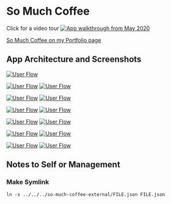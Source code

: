 # So Much Coffee
Click for a video tour
[![App walkthrough from May 2020](https://img.youtube.com/vi/vyox1KOTIQY/0.jpg)](https://www.youtube.com/watch?v=vyox1KOTIQY)

[So Much Coffee on my Portfolio page](http://bryancostanza.com/co-much-coffee)

## App Architecture and Screenshots
[![User Flow](docs/assets/images/userFlow.png)](docs/assets/images/userFlow.png)

[![User Flow](docs/assets/images/sms_screencap00011.png)](docs/assets/images/sms_screencap00000.png) [![User Flow](docs/assets/images/sms_screencap00011.png)](docs/assets/images/sms_screencap00001.png)

[![User Flow](docs/assets/images/sms_screencap00011.png)](docs/assets/images/sms_screencap00002.png) [![User Flow](docs/assets/images/sms_screencap00011.png)](docs/assets/images/sms_screencap00003.png)

[![User Flow](docs/assets/images/sms_screencap00011.png)](docs/assets/images/sms_screencap00004.png) [![User Flow](docs/assets/images/sms_screencap00011.png)](docs/assets/images/sms_screencap00005.png)

[![User Flow](docs/assets/images/sms_screencap00011.png)](docs/assets/images/sms_screencap00006.png) [![User Flow](docs/assets/images/sms_screencap00011.png)](docs/assets/images/sms_screencap00007.png)

[![User Flow](docs/assets/images/sms_screencap00011.png)](docs/assets/images/sms_screencap00008.png) [![User Flow](docs/assets/images/sms_screencap00011.png)](docs/assets/images/sms_screencap00009.png)

[![User Flow](docs/assets/images/sms_screencap00011.png)](docs/assets/images/sms_screencap00010.png) [![User Flow](docs/assets/images/sms_screencap00011.png)](docs/assets/images/sms_screencap00011.png)

## Notes to Self or Management

### Make Symlink

`ln -s ../../../so-much-coffee-external/FILE.json FILE.json`
